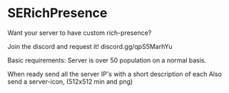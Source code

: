 # SERichPresence



Want your server to have custom rich-presence? 

Join the discord and request it!
discord.gg/qpS5MarhYu

Basic requirements:
Server is over 50 population on a normal basis.

When ready send all the server IP's with a short description of each
Also send a server-icon, (512x512 min and png)
